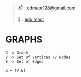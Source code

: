 > 📬 : [edmaor128@gmail.com](mailto:edmaor128@gmial.com)
>
> 📸 : [edu.maor](https://instagram.com/edu.maor)
# GRAPHS
```
G -> Graph
V -> Set of Vertices // Nodes
E -> Set of Edges

G = (V,E) 
```
